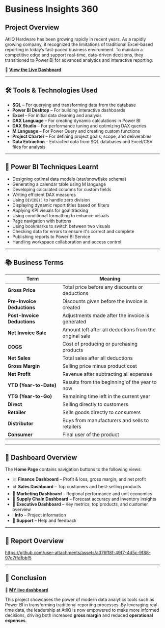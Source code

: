 # Business Insights 360 
## Project Overview

AtliQ Hardware has been growing rapidly in recent years. As a rapidly growing company, it recognized the limitations of traditional Excel-based reporting in today’s fast-paced business environment. To maintain a competitive edge and support real-time, data-driven decisions, they transitioned to Power BI for advanced analytics and interactive reporting.

🔗 [**View the Live Dashboard**](https://app.powerbi.com/view?r=eyJrIjoiZDkzZTYwYjUtMzliZC00MzljLThiYzYtZmI4MjY1YjM4NWY5IiwidCI6ImM2ZTU0OWIzLTVmNDUtNDAzMi1hYWU5LWQ0MjQ0ZGM1YjJjNCJ9)

---

## 🛠️ Tools & Technologies Used

- **SQL** – For querying and transforming data from the database  
- **Power BI Desktop** – For building interactive dashboards  
- **Excel** – For initial data cleaning and analysis  
- **DAX Language** – For creating dynamic calculations in Power BI  
- **DAX Studio** – For performance tuning and optimizing DAX queries  
- **M Language** – For Power Query and creating custom functions  
- **Project Charter** – For defining project goals, scope, and deliverables  
- **Data Extraction** – Extracted data from SQL databases and Excel/CSV files for analysis  

---

## 📌 Power BI Techniques Learnt

- Designing optimal data models (star/snowflake schema)  
- Generating a calendar table using M language  
- Developing calculated columns for custom fields  
- Writing efficient DAX measures  
- Using `DIVIDE()` to handle zero division  
- Displaying dynamic report titles based on filters  
- Applying KPI visuals for goal tracking  
- Using conditional formatting to enhance visuals  
- Page navigation with buttons  
- Using bookmarks to switch between two visuals  
- Checking data for errors to ensure it's correct and complete  
- Publishing reports to Power BI Service  
- Handling workspace collaboration and access control  

---

## 📚 Business Terms 

| Term                   | Meaning                                                                 |
|------------------------|-------------------------------------------------------------------------|
| **Gross Price**        | Total price before any discounts or deductions                          |
| **Pre-Invoice Deductions** | Discounts given before the invoice is created                       |
| **Post-Invoice Deductions**| Adjustments made after the invoice is generated                    |
| **Net Invoice Sale**   | Amount left after all deductions from the original sale                 |
| **COGS**               | Cost of producing or purchasing products                                |
| **Net Sales**          | Total sales after all deductions                                        |
| **Gross Margin**       | Selling price minus product cost                                        |
| **Net Profit**         | Revenue after subtracting all expenses                                  |
| **YTD (Year-to-Date)** | Results from the beginning of the year to now                           |
| **YTG (Year-to-Go)**   | Remaining time left in the current year                                 |
| **Direct**             | Selling directly to customers                                           |
| **Retailer**           | Sells goods directly to consumers                                       |
| **Distributor**        | Buys from manufacturers and sells to retailers                          |
| **Consumer**           | Final user of the product                                               |

---

## 🧭 Dashboard Overview

The **Home Page** contains navigation buttons to the following views:

- 💹 **Finance Dashboard** – Profit & loss, gross margin, and net profit  
- 📊 **Sales Dashboard** – Top customers and best-selling products  
- 📢 **Marketing Dashboard** – Regional performance and unit economics  
- 🚛 **Supply Chain Dashboard** – Forecast accuracy and inventory insights  
- 🤵 **Executive Dashboard** – Key metrics, top products, and customer overview  
- ℹ️ **Info** – Project information  
- 💬 **Support** – Help and feedback  

---

## 🎥 Report Overview

https://github.com/user-attachments/assets/a376ff8f-49f7-4d5c-9f88-97d7ffdfbbf5



---

## 📝 Conclusion

🔗 [**MY live dashboard**](https://app.powerbi.com/view?r=eyJrIjoiZDkzZTYwYjUtMzliZC00MzljLThiYzYtZmI4MjY1YjM4NWY5IiwidCI6ImM2ZTU0OWIzLTVmNDUtNDAzMi1hYWU5LWQ0MjQ0ZGM1YjJjNCJ9)

This project showcases the power of modern data analytics tools such as Power BI in transforming traditional reporting processes. By leveraging real-time data, the leadership at AtliQ is now empowered to make more informed decisions, driving both increased **gross margin** and reduced **operational expenses**.
